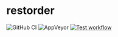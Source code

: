 # restorder
![GitHub CI](https://github.com/pr1vetdruk/restorder/actions/workflows/gradle.yml/badge.svg?event=push)
![AppVeyor](https://img.shields.io/appveyor/build/pr1vetdruk/restorder?style=plastic)
[![Test workflow](https://img.shields.io/github/workflow/status/pr1vetdruk/restorder/ci?label=ci&logo=github&style=flat-square)](https://github.com/pr1vetdruk/restorder/actions?workflow=ci)
